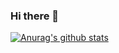 ### Hi there 👋

[![Anurag's github stats](https://github-readme-stats.vercel.app/api?username=masipro&show_icons=true&theme=dark)](https://github.com/anuraghazra/github-readme-stats)
<!--
**masipro/masipro** is a ✨ _special_ ✨ repository because its `README.md` (this file) appears on your GitHub profile.

Here are some ideas to get you started:

- 🔭 I’m currently working on ...
- 🌱 I’m currently learning ...
- 👯 I’m looking to collaborate on ...
- 🤔 I’m looking for help with ...
- 💬 Ask me about ...
- 📫 How to reach me: ...
- 😄 Pronouns: ...
- ⚡ Fun fact: ...
-->
